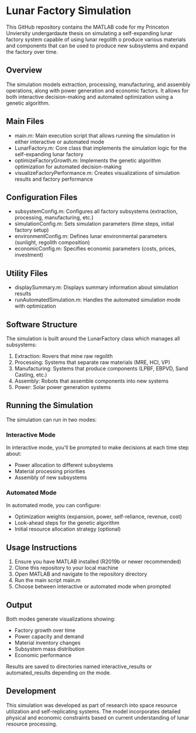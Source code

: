# Lunar Factory Simulation

This GitHub repository contains the MATLAB code for my Princeton Unviersity undergardaute thesis on simulating a self-expanding lunar factory system capable of using lunar regolith o produce various materials and components that can be used to produce new subsystems and expand the factory over time.

## Overview

The simulation models extraction, processing, manufacturing, and assembly operations, along with power generation and economic factors. It allows for both interactive decision-making and automated optimization using a genetic algorithm.

## Main Files

- main.m: Main execution script that allows running the simulation in either interactive or automated mode
- LunarFactory.m: Core class that implements the simulation logic for the self-expanding lunar factory
- optimizeFactoryGrowth.m: Implements the genetic algorithm optimization for automated decision-making
- visualizeFactoryPerformance.m: Creates visualizations of simulation results and factory performance

## Configuration Files

- subsystemConfig.m: Configures all factory subsystems (extraction, processing, manufacturing, etc.)
- simulationConfig.m: Sets simulation parameters (time steps, initial factory setup)
- environmentConfig.m: Defines lunar environmental parameters (sunlight, regolith composition)
- economicConfig.m: Specifies economic parameters (costs, prices, investment)

## Utility Files

- displaySummary.m: Displays summary information about simulation results
- runAutomatedSimulation.m: Handles the automated simulation mode with optimization

## Software Structure

The simulation is built around the LunarFactory class which manages all subsystems:

1. Extraction: Rovers that mine raw regolith
2. Processing: Systems that separate raw materials (MRE, HCl, VP)
3. Manufacturing: Systems that produce components (LPBF, EBPVD, Sand Casting, etc.)
4. Assembly: Robots that assemble components into new systems
5. Power: Solar power generation systems

## Running the Simulation

The simulation can run in two modes:

### Interactive Mode

In interactive mode, you'll be prompted to make decisions at each time step about:
- Power allocation to different subsystems
- Material processing priorities
- Assembly of new subsystems

### Automated Mode

In automated mode, you can configure:
- Optimization weights (expansion, power, self-reliance, revenue, cost)
- Look-ahead steps for the genetic algorithm
- Initial resource allocation strategy (optional)

## Usage Instructions

1. Ensure you have MATLAB installed (R2019b or newer recommended)
2. Clone this repository to your local machine
3. Open MATLAB and navigate to the repository directory
4. Run the main script main.m
5. Choose between interactive or automated mode when prompted

## Output

Both modes generate visualizations showing:
- Factory growth over time
- Power capacity and demand
- Material inventory changes
- Subsystem mass distribution
- Economic performance

Results are saved to directories named interactive_results or automated_results depending on the mode.

## Development

This simulation was developed as part of research into space resource utilization and self-replicating systems. The model incorporates detailed physical and economic constraints based on current understanding of lunar resource processing.
